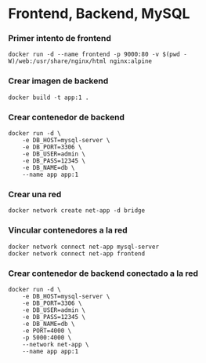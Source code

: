 # Frontend, Backend, MySQL

### Primer intento de frontend

```
docker run -d --name frontend -p 9000:80 -v $(pwd -W)/web:/usr/share/nginx/html nginx:alpine
```

### Crear imagen de backend

```
docker build -t app:1 .
```

### Crear contenedor de backend

```
docker run -d \
    -e DB_HOST=mysql-server \
    -e DB_PORT=3306 \
    -e DB_USER=admin \
    -e DB_PASS=12345 \
    -e DB_NAME=db \
    --name app app:1
```

### Crear una red

```
docker network create net-app -d bridge
```

### Vincular contenedores a la red

```
docker network connect net-app mysql-server
docker network connect net-app frontend
```

### Crear contenedor de backend conectado a la red

```
docker run -d \
    -e DB_HOST=mysql-server \
    -e DB_PORT=3306 \
    -e DB_USER=admin \
    -e DB_PASS=12345 \
    -e DB_NAME=db \
    -e PORT=4000 \
    -p 5000:4000 \
    --network net-app \
    --name app app:1
```
